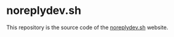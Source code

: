# noreplydev.sh
This repository is the source code of the [noreplydev.sh](https://noreplydev.sh) website.